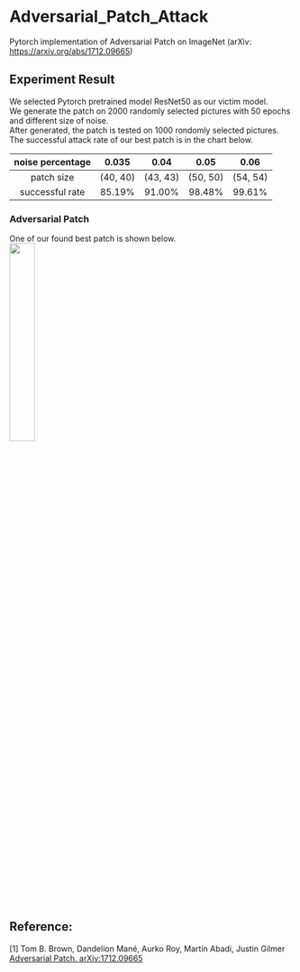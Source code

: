 # Adversarial_Patch_Attack
Pytorch implementation of Adversarial Patch on ImageNet (arXiv: https://arxiv.org/abs/1712.09665)

## Experiment Result
We selected Pytorch pretrained model ResNet50 as our victim model.  
We generate the patch on 2000 randomly selected pictures with 50 epochs and different size of noise.  
After generated, the patch is tested on 1000 rondomly selected pictures.  
The successful attack rate of our best patch is in the chart below.  

|noise percentage | 0.035 | 0.04 | 0.05 | 0.06 |  
|:----: | :----: |:----:| :----: |:----:|  
|patch size | (40, 40) | (43, 43) | (50, 50) | (54, 54) |   
|successful rate | 85.19% | 91.00% | 98.48% | 99.61% |  

### Adversarial Patch
One of our found best patch is shown below.  
<img src="https://github.com/zhaojb17/Adversarial_Patch_Attack/blob/master/experiment_statistics/5%25noise/pictures/best_patch.png" width = 30% height = 30% div align=center />

## Reference:
[1] Tom B. Brown, Dandelion Mané, Aurko Roy, Martín Abadi, Justin Gilmer [Adversarial Patch. arXiv:1712.09665](https://arxiv.org/abs/1712.09665)
